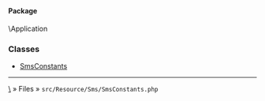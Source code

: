 ## 

#### Package
\Application







### Classes
* [SmsConstants](classes/SmsConstants)






***
[\\](Home) » Files » `src/Resource/Sms/SmsConstants.php`